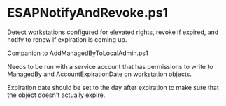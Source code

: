 # ESAPNotifyAndRevoke.ps1
Detect workstations configured for elevated rights, revoke if expired, and notify to renew if expiration is coming up.

Companion to AddManagedByToLocalAdmin.ps1

Needs to be run with a service account that has permissions to write to ManagedBy and AccountExpirationDate on workstation objects.

Expiration date should be set to the day after expiration to make sure that the object doesn't actually expire.
